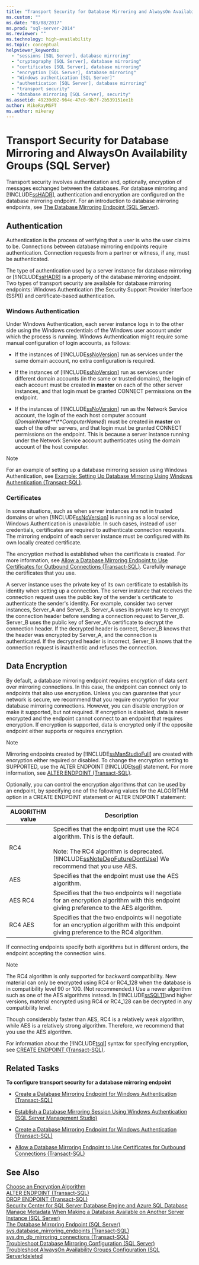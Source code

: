 ```yaml
---
title: "Transport Security for Database Mirroring and AlwaysOn Availability Groups (SQL Server) | Microsoft Docs"
ms.custom: ""
ms.date: "03/08/2017"
ms.prod: "sql-server-2014"
ms.reviewer: ""
ms.technology: high-availability
ms.topic: conceptual
helpviewer_keywords: 
  - "sessions [SQL Server], database mirroring"
  - "cryptography [SQL Server], database mirroring"
  - "certificates [SQL Server], database mirroring"
  - "encryption [SQL Server], database mirroring"
  - "Windows authentication [SQL Server]"
  - "authentication [SQL Server], database mirroring"
  - "transport security"
  - "database mirroring [SQL Server], security"
ms.assetid: 49239d02-964e-47c0-9b7f-2b539151ee1b
author: MikeRayMSFT
ms.author: mikeray
---
```

# Transport Security for Database Mirroring and AlwaysOn Availability Groups (SQL Server)
  Transport security involves authentication and, optionally, encryption of messages exchanged between the databases. For database mirroring and [!INCLUDE[ssHADR](../../includes/sshadr-md.md)], authentication and encryption are configured on the database mirroring endpoint. For an introduction to database mirroring endpoints, see [The Database Mirroring Endpoint &#40;SQL Server&#41;](the-database-mirroring-endpoint-sql-server.md).  
  

  
##  <a name="Authentication"></a> Authentication  
 Authentication is the process of verifying that a user is who the user claims to be. Connections between database mirroring endpoints require authentication. Connection requests from a partner or witness, if any, must be authenticated.  
  
 The type of authentication used by a server instance for database mirroring or [!INCLUDE[ssHADR](../../includes/sshadr-md.md)] is a property of the database mirroring endpoint. Two types of transport security are available for database mirroring endpoints: Windows Authentication (the Security Support Provider Interface (SSPI)) and certificate-based authentication.  
  
### Windows Authentication  
 Under Windows Authentication, each server instance logs in to the other side using the Windows credentials of the Windows user account under which the process is running. Windows Authentication might require some manual configuration of login accounts, as follows:  
  
-   If the instances of [!INCLUDE[ssNoVersion](../../includes/ssnoversion-md.md)] run as services under the same domain account, no extra configuration is required.  
  
-   If the instances of [!INCLUDE[ssNoVersion](../../includes/ssnoversion-md.md)] run as services under different domain accounts (in the same or trusted domains), the login of each account must be created in **master** on each of the other server instances, and that login must be granted CONNECT permissions on the endpoint.  
  
-   If the instances of [!INCLUDE[ssNoVersion](../../includes/ssnoversion-md.md)] run as the Network Service account, the login of the each host computer account (*DomainName***\\***ComputerName$*) must be created in **master** on each of the other servers, and that login must be granted CONNECT permissions on the endpoint. This is because a server instance running under the Network Service account authenticates using the domain account of the host computer.  
  
> [!NOTE]  
>  For an example of setting up a database mirroring session using Windows Authentication, see [Example: Setting Up Database Mirroring Using Windows Authentication &#40;Transact-SQL&#41;](example-setting-up-database-mirroring-using-windows-authentication-transact-sql.md).  
  
### Certificates  
 In some situations, such as when server instances are not in trusted domains or when [!INCLUDE[ssNoVersion](../../includes/ssnoversion-md.md)] is running as a local service, Windows Authentication is unavailable. In such cases, instead of user credentials, certificates are required to authenticate connection requests. The mirroring endpoint of each server instance must be configured with its own locally created certificate.  
  
 The encryption method is established when the certificate is created. For more information, see [Allow a Database Mirroring Endpoint to Use Certificates for Outbound Connections &#40;Transact-SQL&#41;](database-mirroring-use-certificates-for-outbound-connections.md). Carefully manage the certificates that you use.  
  
 A server instance uses the private key of its own certificate to establish its identity when setting up a connection. The server instance that receives the connection request uses the public key of the sender's certificate to authenticate the sender's identity. For example, consider two server instances, Server_A and Server_B. Server_A uses its private key to encrypt the connection header before sending a connection request to Server_B. Server_B uses the public key of Server_A's certificate to decrypt the connection header. If the decrypted header is correct, Server_B knows that the header was encrypted by Server_A, and the connection is authenticated. If the decrypted header is incorrect, Server_B knows that the connection request is inauthentic and refuses the connection.  
  
##  <a name="DataEncryption"></a> Data Encryption  
 By default, a database mirroring endpoint requires encryption of data sent over mirroring connections. In this case, the endpoint can connect only to endpoints that also use encryption. Unless you can guarantee that your network is secure, we recommend that you require encryption for your database mirroring connections. However, you can disable encryption or make it supported, but not required. If encryption is disabled, data is never encrypted and the endpoint cannot connect to an endpoint that requires encryption. If encryption is supported, data is encrypted only if the opposite endpoint either supports or requires encryption.  
  
> [!NOTE]  
>  Mirroring endpoints created by [!INCLUDE[ssManStudioFull](../../includes/ssmanstudiofull-md.md)] are created with encryption either required or disabled. To change the encryption setting to SUPPORTED, use the ALTER ENDPOINT [!INCLUDE[tsql](../../includes/tsql-md.md)] statement. For more information, see [ALTER ENDPOINT &#40;Transact-SQL&#41;](/sql/t-sql/statements/alter-endpoint-transact-sql).  
  
 Optionally, you can control the encryption algorithms that can be used by an endpoint, by specifying one of the following values for the ALGORITHM option in a CREATE ENDPOINT statement or ALTER ENDPOINT statement:  
  
|ALGORITHM value|Description|  
|---------------------|-----------------|  
|RC4|Specifies that the endpoint must use the RC4 algorithm. This is the default.<br /><br /> Note: The RC4 algorithm is deprecated. [!INCLUDE[ssNoteDepFutureDontUse](../../includes/ssnotedepfuturedontuse-md.md)] We recommend that you use AES.|  
|AES|Specifies that the endpoint must use the AES algorithm.|  
|AES RC4|Specifies that the two endpoints will negotiate for an encryption algorithm with this endpoint giving preference to the AES algorithm.|  
|RC4 AES|Specifies that the two endpoints will negotiate for an encryption algorithm with this endpoint giving preference to the RC4 algorithm.|  
  
 If connecting endpoints specify both algorithms but in different orders, the endpoint accepting the connection wins.  
  
> [!NOTE]  
>  The RC4 algorithm is only supported for backward compatibility. New material can only be encrypted using RC4 or RC4_128 when the database is in compatibility level 90 or 100. (Not recommended.) Use a newer algorithm such as one of the AES algorithms instead. In [!INCLUDE[ssSQL11](../../includes/sssql11-md.md)]and higher versions,  material encrypted using RC4 or RC4_128 can be decrypted in any compatibility level.  
>   
>  Though considerably faster than AES, RC4 is a relatively weak algorithm, while AES is a relatively strong algorithm. Therefore, we recommend that you use the AES algorithm.  
  
 For information about the [!INCLUDE[tsql](../../includes/tsql-md.md)] syntax for specifying encryption, see [CREATE ENDPOINT &#40;Transact-SQL&#41;](/sql/t-sql/statements/create-endpoint-transact-sql).  
  
##  <a name="RelatedTasks"></a> Related Tasks  
 **To configure transport security for a database mirroring endpoint**  
  
-   [Create a Database Mirroring Endpoint for Windows Authentication &#40;Transact-SQL&#41;](create-a-database-mirroring-endpoint-for-windows-authentication-transact-sql.md)  
  
-   [Establish a Database Mirroring Session Using Windows Authentication &#40;SQL Server Management Studio&#41;](establish-database-mirroring-session-windows-authentication.md)  
  
-   [Create a Database Mirroring Endpoint for Windows Authentication &#40;Transact-SQL&#41;](create-a-database-mirroring-endpoint-for-windows-authentication-transact-sql.md)  
  
-   [Allow a Database Mirroring Endpoint to Use Certificates for Outbound Connections &#40;Transact-SQL&#41;](database-mirroring-use-certificates-for-outbound-connections.md)  
  
## See Also  
 [Choose an Encryption Algorithm](../../relational-databases/security/encryption/choose-an-encryption-algorithm.md)   
 [ALTER ENDPOINT &#40;Transact-SQL&#41;](/sql/t-sql/statements/alter-endpoint-transact-sql)   
 [DROP ENDPOINT &#40;Transact-SQL&#41;](/sql/t-sql/statements/drop-endpoint-transact-sql)   
 [Security Center for SQL Server Database Engine and Azure SQL Database](../../relational-databases/security/security-center-for-sql-server-database-engine-and-azure-sql-database.md)   
 [Manage Metadata When Making a Database Available on Another Server Instance &#40;SQL Server&#41;](../../relational-databases/databases/manage-metadata-when-making-a-database-available-on-another-server.md)   
 [The Database Mirroring Endpoint &#40;SQL Server&#41;](the-database-mirroring-endpoint-sql-server.md)   
 [sys.database_mirroring_endpoints &#40;Transact-SQL&#41;](/sql/relational-databases/system-catalog-views/sys-database-mirroring-endpoints-transact-sql)   
 [sys.dm_db_mirroring_connections &#40;Transact-SQL&#41;](/sql/relational-databases/system-dynamic-management-views/database-mirroring-sys-dm-db-mirroring-connections)   
 [Troubleshoot Database Mirroring Configuration &#40;SQL Server&#41;](troubleshoot-database-mirroring-configuration-sql-server.md)   
 [Troubleshoot AlwaysOn Availability Groups Configuration &#40;SQL Server&#41;deleted](../availability-groups/windows/troubleshoot-always-on-availability-groups-configuration-sql-server.md)
  
  
